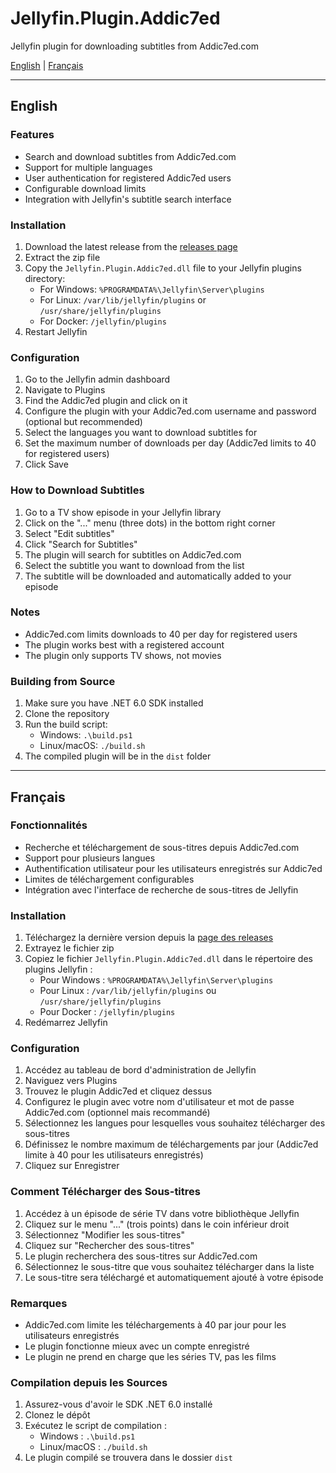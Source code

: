 # Jellyfin.Plugin.Addic7ed

Jellyfin plugin for downloading subtitles from Addic7ed.com

[English](#english) | [Français](#français)

---

## English

### Features

- Search and download subtitles from Addic7ed.com
- Support for multiple languages
- User authentication for registered Addic7ed users
- Configurable download limits
- Integration with Jellyfin's subtitle search interface

### Installation

1. Download the latest release from the [releases page](https://github.com/Dyd0-0/Jellyfin.Plugin.Addic7ed/)
2. Extract the zip file
3. Copy the `Jellyfin.Plugin.Addic7ed.dll` file to your Jellyfin plugins directory:
   - For Windows: `%PROGRAMDATA%\Jellyfin\Server\plugins`
   - For Linux: `/var/lib/jellyfin/plugins` or `/usr/share/jellyfin/plugins`
   - For Docker: `/jellyfin/plugins`
4. Restart Jellyfin

### Configuration

1. Go to the Jellyfin admin dashboard
2. Navigate to Plugins
3. Find the Addic7ed plugin and click on it
4. Configure the plugin with your Addic7ed.com username and password (optional but recommended)
5. Select the languages you want to download subtitles for
6. Set the maximum number of downloads per day (Addic7ed limits to 40 for registered users)
7. Click Save

### How to Download Subtitles

1. Go to a TV show episode in your Jellyfin library
2. Click on the "..." menu (three dots) in the bottom right corner
3. Select "Edit subtitles"
4. Click "Search for Subtitles"
5. The plugin will search for subtitles on Addic7ed.com
6. Select the subtitle you want to download from the list
7. The subtitle will be downloaded and automatically added to your episode

### Notes

- Addic7ed.com limits downloads to 40 per day for registered users
- The plugin works best with a registered account
- The plugin only supports TV shows, not movies

### Building from Source

1. Make sure you have .NET 6.0 SDK installed
2. Clone the repository
3. Run the build script:
   - Windows: `.\build.ps1`
   - Linux/macOS: `./build.sh`
4. The compiled plugin will be in the `dist` folder

---

## Français

### Fonctionnalités

- Recherche et téléchargement de sous-titres depuis Addic7ed.com
- Support pour plusieurs langues
- Authentification utilisateur pour les utilisateurs enregistrés sur Addic7ed
- Limites de téléchargement configurables
- Intégration avec l'interface de recherche de sous-titres de Jellyfin

### Installation

1. Téléchargez la dernière version depuis la [page des releases](https://github.com/Dyd0-0/Jellyfin.Plugin.Addic7ed/)
2. Extrayez le fichier zip
3. Copiez le fichier `Jellyfin.Plugin.Addic7ed.dll` dans le répertoire des plugins Jellyfin :
   - Pour Windows : `%PROGRAMDATA%\Jellyfin\Server\plugins`
   - Pour Linux : `/var/lib/jellyfin/plugins` ou `/usr/share/jellyfin/plugins`
   - Pour Docker : `/jellyfin/plugins`
4. Redémarrez Jellyfin

### Configuration

1. Accédez au tableau de bord d'administration de Jellyfin
2. Naviguez vers Plugins
3. Trouvez le plugin Addic7ed et cliquez dessus
4. Configurez le plugin avec votre nom d'utilisateur et mot de passe Addic7ed.com (optionnel mais recommandé)
5. Sélectionnez les langues pour lesquelles vous souhaitez télécharger des sous-titres
6. Définissez le nombre maximum de téléchargements par jour (Addic7ed limite à 40 pour les utilisateurs enregistrés)
7. Cliquez sur Enregistrer

### Comment Télécharger des Sous-titres

1. Accédez à un épisode de série TV dans votre bibliothèque Jellyfin
2. Cliquez sur le menu "..." (trois points) dans le coin inférieur droit
3. Sélectionnez "Modifier les sous-titres"
4. Cliquez sur "Rechercher des sous-titres"
5. Le plugin recherchera des sous-titres sur Addic7ed.com
6. Sélectionnez le sous-titre que vous souhaitez télécharger dans la liste
7. Le sous-titre sera téléchargé et automatiquement ajouté à votre épisode

### Remarques

- Addic7ed.com limite les téléchargements à 40 par jour pour les utilisateurs enregistrés
- Le plugin fonctionne mieux avec un compte enregistré
- Le plugin ne prend en charge que les séries TV, pas les films

### Compilation depuis les Sources

1. Assurez-vous d'avoir le SDK .NET 6.0 installé
2. Clonez le dépôt
3. Exécutez le script de compilation :
   - Windows : `.\build.ps1`
   - Linux/macOS : `./build.sh`
4. Le plugin compilé se trouvera dans le dossier `dist`
